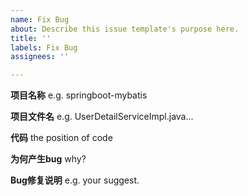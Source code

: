 ```yaml
---
name: Fix Bug
about: Describe this issue template's purpose here.
title: ''
labels: Fix Bug
assignees: ''

---
```


**项目名称**
e.g. springboot-mybatis

**项目文件名**
e.g. UserDetailServiceImpl.java...

**代码**
the position of code

**为何产生bug**
why?

**Bug修复说明**
e.g. your suggest.
